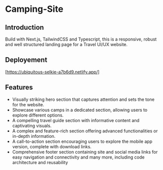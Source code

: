 # Camping-Site
## Introduction
Build with Next.js, TailwindCSS and Typescript, this is a responsive, robust and well structured landing page for a Travel UI/UX website.
## Deployement
[https://ubiquitous-selkie-a7b6d9.netlify.app/]
## Features
- Visually striking hero section that captures attention and sets the tone for the website.
- Showcase various camps in a dedicated section, allowing users to explore different options.
- A compelling travel guide section with informative content and captivating visuals.
- A complex and feature-rich section offering advanced functionalities or in-depth information.
- A call-to-action section encouraging users to explore the mobile app version, complete with download links.
- Comprehensive footer section containing site and social media links for easy navigation and connectivity
  and many more, including code architecture and reusability
